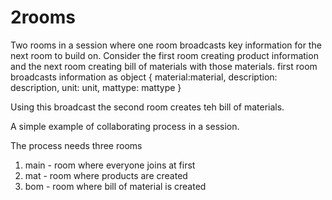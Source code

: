 # 2rooms
Two rooms in a session where one room broadcasts key information for the next room to build on.
Consider the first room creating product information and the next room creating bill of materials with those materials.
first room broadcasts information as object 
{
material:material, 
description: description,
unit: unit,
mattype: mattype
}

Using this broadcast the second room creates teh bill of materials.

A simple example of collaborating process in a session.

The process needs three rooms

1. main - room where everyone joins at first
2. mat  - room where products are created
3. bom - room where bill of material is created
